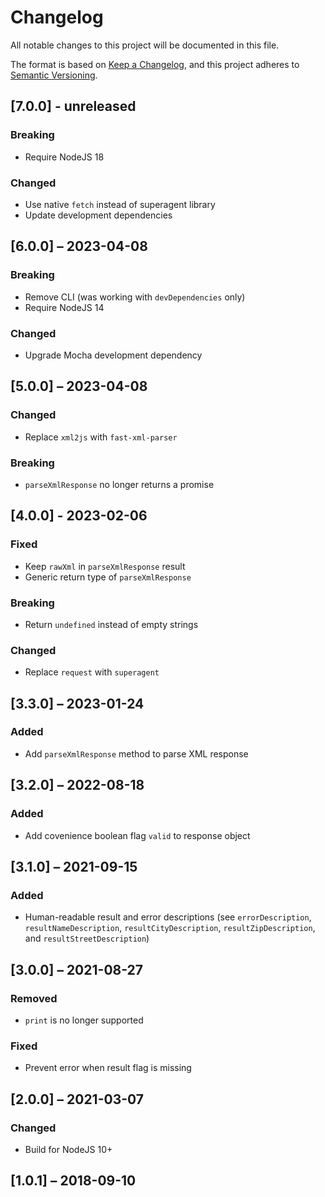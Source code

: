 # Changelog

All notable changes to this project will be documented in this file.

The format is based on [Keep a Changelog](https://keepachangelog.com/en/1.0.0/),
and this project adheres to [Semantic Versioning](https://semver.org/spec/v2.0.0.html).

## [7.0.0] - unreleased

### Breaking
- Require NodeJS 18

### Changed
- Use native `fetch` instead of superagent library
- Update development dependencies

## [6.0.0] – 2023-04-08

### Breaking
- Remove CLI (was working with `devDependencies` only)
- Require NodeJS 14

### Changed
- Upgrade Mocha development dependency

## [5.0.0] – 2023-04-08

### Changed
- Replace `xml2js` with `fast-xml-parser`

### Breaking
- `parseXmlResponse` no longer returns a promise

## [4.0.0] - 2023-02-06

### Fixed
- Keep `rawXml` in `parseXmlResponse` result
- Generic return type of `parseXmlResponse`

### Breaking
- Return `undefined` instead of empty strings

### Changed
- Replace `request` with `superagent`

## [3.3.0] – 2023-01-24

### Added
- Add `parseXmlResponse` method to parse XML response

## [3.2.0] – 2022-08-18

### Added
* Add covenience boolean flag `valid` to response object

## [3.1.0] – 2021-09-15

### Added
* Human-readable result and error descriptions (see `errorDescription`, `resultNameDescription`, `resultCityDescription`, `resultZipDescription`, and `resultStreetDescription`)

## [3.0.0] – 2021-08-27

### Removed
* `print` is no longer supported

### Fixed
* Prevent error when result flag is missing

## [2.0.0] – 2021-03-07

### Changed
* Build for NodeJS 10+

## [1.0.1] – 2018-09-10

